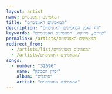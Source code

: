 ```yaml
---
layout: artist
name: המאמינים האנונימיים
title: "המאמינים האנונימיים"
description: "דף האמן המאמינים האנונימיים"
keywords: "שירים, מוזיקה, המאמינים האנונימיים"
permalink: /artists/המאמינים-האנונימיים
redirect_from:
  - /artists/list/המאמינים האנונימיים
  - /artists/המאמינים-האנונימיים/
songs:
  - number: "32696"
    name: "זכרון הסביבון"
    album: "סינגלים"
    artist: "המאמינים האנונימיים"
---
```

